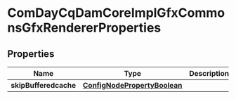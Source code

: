 

# ComDayCqDamCoreImplGfxCommonsGfxRendererProperties

## Properties

Name | Type | Description | Notes
------------ | ------------- | ------------- | -------------
**skipBufferedcache** | [**ConfigNodePropertyBoolean**](ConfigNodePropertyBoolean.md) |  |  [optional]



